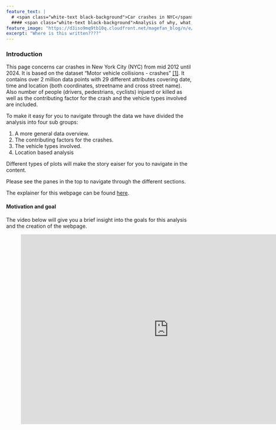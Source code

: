 ```yaml
---
feature_text: |
  # <span class="white-text black-background">Car crashes in NYC</span>
  #### <span class="white-text black-background">Analysis of why, what, and where in NYC crashes happens</span>
feature_image: "https://d3iso9mq9tb10q.cloudfront.net/magefan_blog/n/e/new-york-nightlife-things-to-do-at-night-big-bus-tours-jan-2017.jpg"
excerpt: "Where is this written????"
---
```

<style>
  .white-text {
    color: white;
  }
  .black-background {
    background-color: black;
    padding: 0.2em 0.5em; /* Adjust padding as needed */
    border-radius: 4px; /* Optional: Add rounded corners */
  }
</style>

### Introduction
This page concerns car crashes in New York City (NYC) from mid 2012 until 2024. It is based on the dataset “Motor vehicle collisions - crashes” <a href="https://data.cityofnewyork.us/Public-Safety/Motor-Vehicle-Collisions-Crashes/h9gi-nx95/about_data">[1]</a>.
It contains over 2 million data points with 29 different attributes covering date, time and location (both coordinates, streetname and cross street name).
Also number of people (drivers, pedestrians, cyclists) injuerd or killed as well as the contributing factor for the crash and the vehicle types involved are included.

To make it easy for you to navigate through the data we have divided the analysis into four sub groups:
   1. A more general data overview.
   2. The contributing factors for the crashes.
   3. The vehicle types involved.
   4. Location based analysis

Different types of plots will make the story eaiser for you to navigate in the content.

Please see the panes in the top to navigate through the different sections.


The explainer for this webpage can be found [here](https://github.com/raskong/raskong.github.io/blob/main/Final_Project/Explainer.ipynb).


#### Motivation and goal
The video below will give you a brief insight into the goals for this analysis and the creation of the webpage.
<figure>
  <iframe width="800" height="515" src="https://www.youtube.com/embed/L3aFnudaWrg" frameborder="0" allowfullscreen></iframe>
</figure>









